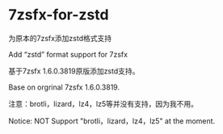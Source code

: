 # 7zsfx-for-zstd
为原本的7zsfx添加zstd格式支持

Add “zstd” format support for 7zsfx

基于7zsfx 1.6.0.3819原版添加zstd支持。

Base on orgrinal 7zsfx 1.6.0.3819.

注意：brotli，lizard，lz4，lz5等并没有支持，因为我不用。

Notice: NOT Support "brotli，lizard，lz4，lz5" at the moment.
